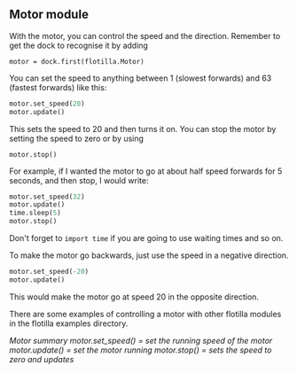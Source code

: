 ## Motor module

With the motor, you can control the speed and the direction. Remember to get the dock to recognise it by adding

`motor = dock.first(flotilla.Motor)`

You can set the speed to anything between 1 (slowest forwards) and 63 (fastest forwards) like this:

```python
motor.set_speed(20)
motor.update()
```

This sets the speed to 20 and then turns it on. You can stop the motor by setting the speed to zero or by using

`motor.stop()`

For example, if I wanted the motor to go at about half speed forwards for 5 seconds, and then stop, I would write:

```python
motor.set_speed(32)
motor.update()
time.sleep(5)
motor.stop()
```

Don't forget to `import time` if you are going to use waiting times and so on.

To make the motor go backwards, just use the speed in a negative direction.

```python
motor.set_speed(-20)
motor.update()
```

This would make the motor go at speed 20 in the opposite direction.

There are some examples of controlling a motor with other flotilla modules in the flotilla examples directory.

*Motor summary*
*motor.set_speed() = set the running speed of the motor*
*motor.update() = set the motor running*
*motor.stop() = sets the speed to zero and updates*